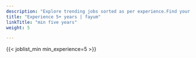 ```yaml
---
description: "Explore trending jobs sorted as per experience.Find your next career opportunity on Fayum"
title: "Experience 5+ years | fayum"
linkTitle: "min five years"
weight: 5

---
```



{{< joblist_min min_experience=5 >}}